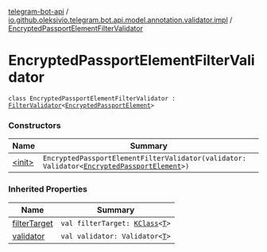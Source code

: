 [telegram-bot-api](../../index.md) / [io.github.oleksivio.telegram.bot.api.model.annotation.validator.impl](../index.md) / [EncryptedPassportElementFilterValidator](./index.md)

# EncryptedPassportElementFilterValidator

`class EncryptedPassportElementFilterValidator : `[`FilterValidator`](../../io.github.oleksivio.telegram.bot.api.model.annotation.validator/-filter-validator/index.md)`<`[`EncryptedPassportElement`](../../io.github.oleksivio.telegram.bot.api.model.objects.passport/-encrypted-passport-element/index.md)`>`

### Constructors

| Name | Summary |
|---|---|
| [&lt;init&gt;](-init-.md) | `EncryptedPassportElementFilterValidator(validator: Validator<`[`EncryptedPassportElement`](../../io.github.oleksivio.telegram.bot.api.model.objects.passport/-encrypted-passport-element/index.md)`>)` |

### Inherited Properties

| Name | Summary |
|---|---|
| [filterTarget](../../io.github.oleksivio.telegram.bot.api.model.annotation.validator/-filter-validator/filter-target.md) | `val filterTarget: `[`KClass`](https://kotlinlang.org/api/latest/jvm/stdlib/kotlin.reflect/-k-class/index.html)`<`[`T`](../../io.github.oleksivio.telegram.bot.api.model.annotation.validator/-filter-validator/index.md#T)`>` |
| [validator](../../io.github.oleksivio.telegram.bot.api.model.annotation.validator/-filter-validator/validator.md) | `val validator: Validator<`[`T`](../../io.github.oleksivio.telegram.bot.api.model.annotation.validator/-filter-validator/index.md#T)`>` |
